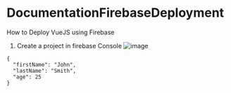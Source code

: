 # DocumentationFirebaseDeployment
How to Deploy VueJS using Firebase
1. Create a project in firebase Console
![image](https://user-images.githubusercontent.com/57623021/130702745-68489be7-07f1-457d-89d9-247c31860051.png)


```
{
  "firstName": "John",
  "lastName": "Smith",
  "age": 25
}
```

